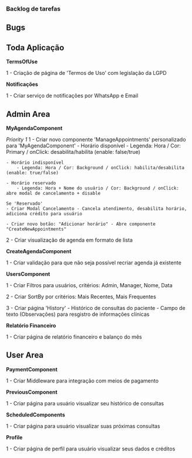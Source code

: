 ### Backlog de tarefas

## Bugs

## Toda Aplicação

**TermsOfUse**

1 - Criação de página de 'Termos de Uso' com legislação da LGPD

**Notificações**

1 - Criar serviço de notificações por WhatsApp e Email

## Admin Area

**MyAgendaComponent**

_Priority 1_
1 - Criar novo componente 'ManageAppointments' personalizado para 'MyAgendaComponent' - Horário disponível - Legenda: Hora / Cor: Primary / onClick: desabilita/habilita (enable: false/true)

    - Horário indisponível
        - Legenda: Hora / Cor: Background / onClick: habilita/desabilita (enable: true/false)

    - Horário reservado
        - Legenda: Hora + Nome do usuário / Cor: Background / onClick: abre modal de cancelamento + disable

    Se 'Reservado'
    - Criar Modal Cancelamento - Cancela atendimento, desabilita horário, adiciona crédito para usuário

    - Criar novo botão: "Adicionar horário" - Abre componente "CreateNewAppointments"

2 - Criar visualização de agenda em formato de lista

**CreateAgendaComponent**

1 - Criar validação para que não seja possível recriar agenda já existente

**UsersComponent**

1 - Criar Filtros para usuários, critérios: Admin, Manager, Nome, Data

2 - Criar SortBy por critérios: Mais Recentes, Mais Frequentes

3 - Criar página 'History' - Histórico de consultas do paciente - Campo de texto (Observações) para resgistro de informações clínicas

**Relatório Financeiro**

1 - Criar página de relatório financeiro e balanço do mês

## User Area

**PaymentComponent**

1 - Criar Middleware para integração com meios de pagamento

**PreviousComponent**

1 - Criar página para usuário visualizar seu histórico de consultas

**ScheduledComponents**

1 - Criar página para usuário visualizar suas próximas consultas

**Profile**

1 - Criar página de perfil para usuário visualizar seus dados e créditos
